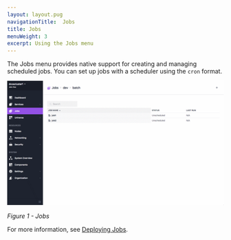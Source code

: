 ```yaml
---
layout: layout.pug
navigationTitle:  Jobs
title: Jobs
menuWeight: 3
excerpt: Using the Jobs menu
---
```


The Jobs menu provides native support for creating and managing scheduled jobs. You can set up jobs with a scheduler using the `cron` format.

![Jobs](/1.11/img/job-ex3.png)

*Figure 1 - Jobs*

For more information, see [Deploying Jobs](/1.11/deploying-jobs/).
